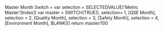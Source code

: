 Master Month Switch = var selection = SELECTEDVALUE('Metric Master'[Index])
var master = 
SWITCH(TRUE(),
selection= 1, [QSE Month],
selection = 2, [Quality Month],
selection = 3, [Safety Month],
selection = 4, [Environment Month], BLANK())
return
master/100
